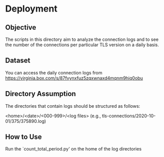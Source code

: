 # Deployment

## Objective
The scripts in this directory aim to analyze the connection logs and to see the number of the connections per particular TLS version on a daily basis.

## Dataset
You can access the daily connection logs from https://virginia.box.com/s/87fvynxfuz5zqxwnaxd4mqnm9hiq0obu

## Directory Assumption
The directories that contain logs should be structured as follows:

\<home\>/\<date\>/\<000-999\>/\<log files\> (e.g., tls-connections/2020-10-01/375/375890.log)

## How to Use
Run the `count_total_period.py' on the home of the log directories

